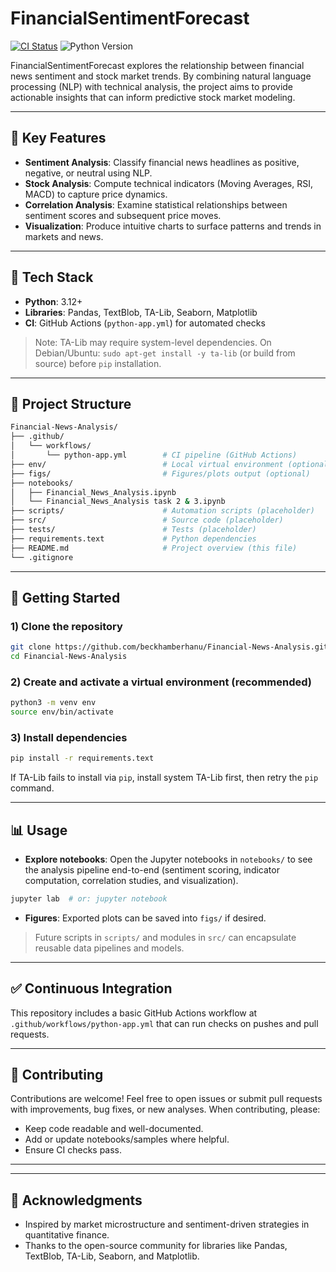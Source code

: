 # FinancialSentimentForecast

[![CI Status](https://github.com/beckhamberhanu/Financial-News-Analysis/actions/workflows/python-app.yml/badge.svg)](https://github.com/beckhamberhanu/Financial-News-Analysis/actions/workflows/python-app.yml)
![Python Version](https://img.shields.io/badge/python-3.12%2B-blue)

FinancialSentimentForecast explores the relationship between financial news sentiment and stock market trends. By combining natural language processing (NLP) with technical analysis, the project aims to provide actionable insights that can inform predictive stock market modeling.

---

## 🚀 Key Features

- **Sentiment Analysis**: Classify financial news headlines as positive, negative, or neutral using NLP.
- **Stock Analysis**: Compute technical indicators (Moving Averages, RSI, MACD) to capture price dynamics.
- **Correlation Analysis**: Examine statistical relationships between sentiment scores and subsequent price moves.
- **Visualization**: Produce intuitive charts to surface patterns and trends in markets and news.

---

## 🧰 Tech Stack

- **Python**: 3.12+
- **Libraries**: Pandas, TextBlob, TA-Lib, Seaborn, Matplotlib
- **CI**: GitHub Actions (`python-app.yml`) for automated checks

> Note: TA-Lib may require system-level dependencies. On Debian/Ubuntu: `sudo apt-get install -y ta-lib` (or build from source) before `pip` installation.

---

## 📁 Project Structure

```bash
Financial-News-Analysis/
├── .github/
│   └── workflows/
│       └── python-app.yml        # CI pipeline (GitHub Actions)
├── env/                          # Local virtual environment (optional, gitignored)
├── figs/                         # Figures/plots output (optional)
├── notebooks/
│   ├── Financial_News_Analysis.ipynb
│   └── Financial_News_Analysis task 2 & 3.ipynb
├── scripts/                      # Automation scripts (placeholder)
├── src/                          # Source code (placeholder)
├── tests/                        # Tests (placeholder)
├── requirements.text             # Python dependencies
├── README.md                     # Project overview (this file)
└── .gitignore
```

---

## 🔧 Getting Started

### 1) Clone the repository

```bash
git clone https://github.com/beckhamberhanu/Financial-News-Analysis.git
cd Financial-News-Analysis
```

### 2) Create and activate a virtual environment (recommended)

```bash
python3 -m venv env
source env/bin/activate
```

### 3) Install dependencies

```bash
pip install -r requirements.text
```

If TA-Lib fails to install via `pip`, install system TA-Lib first, then retry the `pip` command.

---

## 📊 Usage

- **Explore notebooks**: Open the Jupyter notebooks in `notebooks/` to see the analysis pipeline end-to-end (sentiment scoring, indicator computation, correlation studies, and visualization).

```bash
jupyter lab  # or: jupyter notebook
```

- **Figures**: Exported plots can be saved into `figs/` if desired.

> Future scripts in `scripts/` and modules in `src/` can encapsulate reusable data pipelines and models.

---

## ✅ Continuous Integration

This repository includes a basic GitHub Actions workflow at `.github/workflows/python-app.yml` that can run checks on pushes and pull requests.

---

## 🤝 Contributing

Contributions are welcome! Feel free to open issues or submit pull requests with improvements, bug fixes, or new analyses. When contributing, please:

- Keep code readable and well-documented.
- Add or update notebooks/samples where helpful.
- Ensure CI checks pass.

---

<!-- ## 📄 License -->

<!-- Add a license of your choice (e.g., MIT, Apache-2.0) at the project root as `LICENSE`. -->

---

## 🙏 Acknowledgments

- Inspired by market microstructure and sentiment-driven strategies in quantitative finance.
- Thanks to the open-source community for libraries like Pandas, TextBlob, TA-Lib, Seaborn, and Matplotlib.